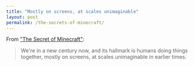 ```yaml
---
title: "Mostly on screens, at scales unimaginable"
layout: post
permalink: /the-secrets-of-minecraft/
---
```


From ["The Secret of Minecraft"](https://medium.com/message/the-secret-of-minecraft-97dfacb05a3c):

> We're in a new century now, and its hallmark is humans doing things together, mostly on screens, at scales unimaginable in earlier times.

